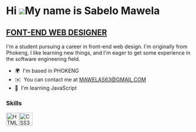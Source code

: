 Hi ![](https://user-images.githubusercontent.com/18350557/176309783-0785949b-9127-417c-8b55-ab5a4333674e.gif)My name is Sabelo Mawela
=====================================================================================================================================

[FONT-END WEB DESIGNER](https://github.com/SABELOMAWELA/SABELOMAWELA/blob/main/github%20banner.jpg)
---------------------

I'm a student pursuing a career in front-end web design. I'm originally from Phokeng, I like learning new things, and I'm eager to get some experience in the software engineering field.

* 🌍  I'm based in PHOKENG
* ✉️  You can contact me at [MAWELAS63@GMAIL.COM](mailto:MAWELAS63@GMAIL.COM)
* 🧠  I'm learning JavaScript

### Skills


<p align="left">
<a href="https://developer.mozilla.org/en-US/docs/Glossary/HTML5" target="_blank" rel="noreferrer"><img src="https://raw.githubusercontent.com/danielcranney/readme-generator/main/public/icons/skills/html5-colored.svg" width="36" height="36" alt="HTML5" /></a><a href="https://www.w3.org/TR/CSS/#css" target="_blank" rel="noreferrer"><img src="https://raw.githubusercontent.com/danielcranney/readme-generator/main/public/icons/skills/css3-colored.svg" width="36" height="36" alt="CSS3" /></a>
</p>
